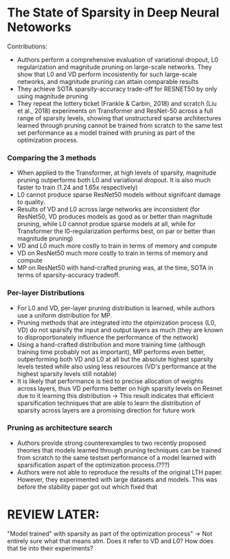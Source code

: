 # The State of Sparsity in Deep Neural Netoworks

Contributions:
- Authors perform a comprehensive evaluation of variational dropout, L0 regularization and magnitude pruning on large-scale networks. They show that L0 and VD perform incosistently for such large-scale networks, and magnitude pruning can attain comparable results
- They achieve SOTA sparsity-accuracy trade-off for RESNET50 by only using magnitude pruning
- They repeat the lottery ticket (Frankle & Carbin, 2018) and scratch (Liu et al., 2018) experiments on Transformer and ResNet-50 across a full range of sparsity levels, showing that unstructured sparse architectures learned through pruning cannot be trained from scratch to the same test set performance as a model trained with pruning as part of the optimization process.

### Comparing the 3 methods
- When applied to the Transformer, at high levels of sparsity, magnitude pruning outperforms both L0 and variational dropout. It is also much faster to train (1.24 and 1.65x respectively)
- L0 cannot produce sparse ResNet50 models without signifcant damage to quality.
- Results of VD and L0 across large networks are inconsistent (for ResNet50, VD produces models as good as or better than magnitude pruning, while L0 cannot produe sparse models at all, while for Transformer the l0-regularization performs best, on par or better than magnitude pruning)
- VD and L0 much more costly to train in terms of memory and compute
- VD on ResNet50 much more costly to train in terms of memory and compute
- MP on ResNet50 with hand-crafted pruning was, at the time, SOTA in terms of sparsity-accuracy tradeoff.

### Per-layer Distributions
- For L0 and VD, per-layer pruning distribution is learned, while authors use a uniform distribution for MP. 
- Pruning methods that are integrated into the otpimization process (L0, VD) do not sparsify the input and output layers as much (they are known to disproportionately influence the performance of the network)
- Using a hand-crafted distribution and more training time (although training time probably not as important), MP performs even better, outperforming both VD and L0 at all but the absolute highest sparsity levels tested while also using less resources (VD's performance at the highest sparsity levels still notable)
- It is likely that performance is tied to precise allocation of weights across layers, thus VD performs better on high sparsity levels on Resnet due to it learning this distribution -> This result indicates that efficient sparsification techniques that are able to learn the distribution of sparsity across layers are a promising direction for future work


### Pruning as architecture search
- Authors provide strong counterexamples to two recently proposed theories that models learned through pruning techniques can be trained from scratch to the same testset performance of a model learned with sparsification aspart of the optimization process.(???)
- Authors were not able to reproduce the results of the original LTH paper. However, they experimented with large datasets and models. This was before the stability paper got out which fixed that

# REVIEW LATER:
"Model trained" with sparsity as part of the optimization process" -> Not entirely sure what that means atm. Does it refer to VD and L0? How does that tie into their experiments?